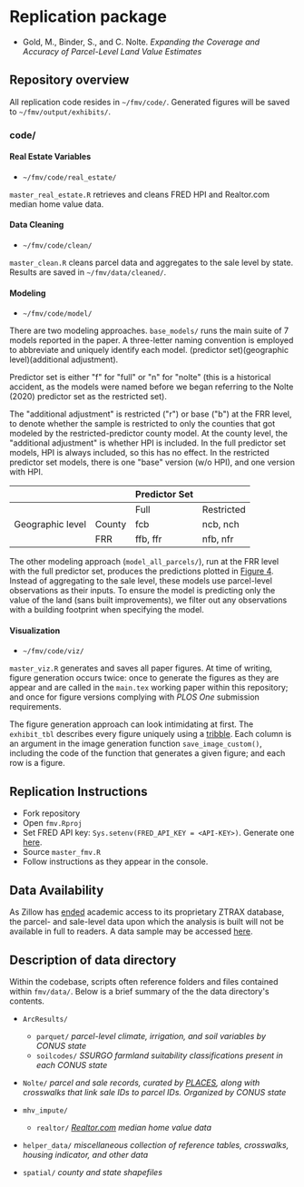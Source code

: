 # Replication package

* Gold, M., Binder, S., and C. Nolte. *Expanding the Coverage and Accuracy of Parcel-Level Land Value Estimates*

## Repository overview

All replication code resides in `~/fmv/code/`. Generated figures will be saved to `~/fmv/output/exhibits/`.

### code/

#### Real Estate Variables

* `~/fmv/code/real_estate/`

`master_real_estate.R` retrieves and cleans FRED HPI and Realtor.com median home value data.

#### Data Cleaning

* `~/fmv/code/clean/`

`master_clean.R` cleans parcel data and aggregates to the sale level by state. Results are saved in `~/fmv/data/cleaned/`.

#### Modeling

* `~/fmv/code/model/`

There are two modeling approaches. `base_models/` runs the main suite of 7 models reported in the paper. A three-letter naming convention is employed to abbreviate and uniquely identify each model. (predictor set)(geographic level)(additional adjustment). 

Predictor set is either "f" for "full" or "n" for "nolte" (this is a historical accident, as the models were named before we began referring to the Nolte (2020) predictor set as the restricted set). 

The "additional adjustment" is restricted ("r") or base ("b") at the FRR level, to denote whether the sample is restricted to only the counties that got modeled by the restricted-predictor county model. At the county level, the "additional adjustment" is whether HPI is included. In the full predictor set models, HPI is always included, so this has no effect. In the restricted predictor set models, there is one "base" version (w/o HPI), and one version with HPI. 

|                  |        | Predictor Set |            |
|------------------|--------|---------------|------------|
|                  |        | Full          | Restricted |
| Geographic level | County | fcb           | ncb, nch   |
|                  | FRR    | ffb, ffr      | nfb, nfr   |

The other modeling approach (`model_all_parcels/`), run at the FRR level with the full predictor set, produces the predictions plotted in [Figure 4](https://github.com/AMGold99/fmv/blob/master/output/exhibits/ffb_pred_all_parcels.png). Instead of aggregating to the sale level, these models use parcel-level observations as their inputs. To ensure the model is predicting only the value of the land (sans built improvements), we filter out any observations with a building footprint when specifying the model.

#### Visualization

* `~/fmv/code/viz/`

`master_viz.R` generates and saves all paper figures. At time of writing, figure generation occurs twice: once to generate the figures as they are appear and are called in the `main.tex` working paper within this repository; and once for figure versions complying with _PLOS One_ submission requirements.

The figure generation approach can look intimidating at first. The `exhibit_tbl` describes every figure uniquely using a [tribble](https://tibble.tidyverse.org/reference/tribble.html). Each column is an argument in the image generation function `save_image_custom()`, including the code of the function that generates a given figure; and each row is a figure. 


## Replication Instructions

* Fork repository
* Open `fmv.Rproj`
* Set FRED API key: `Sys.setenv(FRED_API_KEY = <API-KEY>)`. Generate one [here](https://fred.stlouisfed.org/docs/api/api_key.html).
* Source `master_fmv.R`
* Follow instructions as they appear in the console.

## Data Availability

As Zillow has [ended](https://www.zillow.com/research/ztrax/) academic access to its proprietary ZTRAX database, the parcel- and sale-level data upon which the analysis is built will not be available in full to readers. A data sample may be accessed [here](https://dataverse.harvard.edu/dataset.xhtml?persistentId=doi:10.7910/DVN/00WMEO).

## Description of data directory

Within the codebase, scripts often reference folders and files contained within `fmv/data/`. Below is a brief summary of the the data directory's contents.

- `ArcResults/`
   - `parquet/` _parcel-level climate, irrigation, and soil variables by CONUS state_
   - `soilcodes/` _SSURGO farmland suitability classifications present in each CONUS state_

- `Nolte/` _parcel and sale records, curated by [PLACES](https://placeslab.org/), along with crosswalks that link sale IDs to parcel IDs. Organized by CONUS state_
  
- `mhv_impute/`
   - `realtor/` _[Realtor.com](https://www.realtor.com/research/data/) median home value data_

- `helper_data/` _miscellaneous collection of reference tables, crosswalks, housing indicator, and other data_

- `spatial/` _county and state shapefiles_


